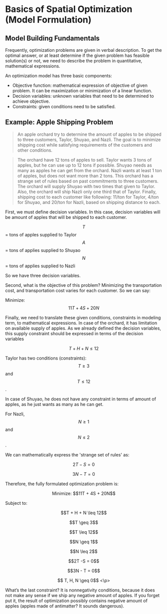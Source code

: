 # Basics of Spatial Optimization (Model Formulation) 

## Model Building Fundamentals

Frequently, optimization problems are given in verbal description. To get the optimal answer, or at least determine if the given problem has feasible solution(s) or not, we need to describe the problem in quantitative, mathematical expressions.
An optimization model has three basic components:

* Objective function: mathematical expression of objective of given problem. It can be maximization or minimization of a linear function.
* Decision variables: unknown variables that need to be determined to achieve objective.
* Constraints: given conditions need to be satisfied.

## Example: Apple Shipping Problem

> An apple orchard try to determine the amount of apples to be shipped to three customers, Taylor, Shuyao, and Nazli. The goal is to minimize shipping cost while satisfying requirements of the customers and other conditions.> The orchard have 12 tons of apples to sell. Taylor wants 3 tons of apples, but he can use up to 12 tons if possible. Shuyao needs as many as apples he can get from the orchard. Nazli wants at least 1 ton of apples, but does not want more than 2 tons. This orchard has a strange set of rules based on past commitments to three customers. The orchard will supply Shuyao with two times that given to Taylor. Also, the orchard will ship Nazli only one third that of Taylor. Finally, shipping cost to each customer like following: 11/ton for Taylor, 4/ton for Shuyao, and 20/ton for Nazli, based on shipping distance to each.

First, we must define decision variables. In this case, decision variables will be amount of apples that will be shipped to each customer.

$$T$$ = tons of apples supplied to Taylor 
$$A$$ = tons of applies supplied to Shuyao 
$$N$$ = tons of applies supplied to Nazli

So we have three decision variables.
Second, what is the objective of this problem? Minimizing the transportation cost, and transportation cost varies for each customer. So we can say:

Minimize: $$11T + 4S + 20N$$

Finally, we need to translate these given conditions, constraints in modeling term, to mathematical expressions. In case of the orchard, it has limitation on available supply of apples. As we already defined the decision variables, this supply constraint should be expressed in terms of the decision variables

$$T + H + N \leq 12$$

Taylor has two conditions (constraints): $$T \geq 3$$ and $$T \leq 12$$.

In case of Shuyao, he does not have any constraint in terms of amount of apples, as he just wants as many as he can get.For Nazli, $$N \geq 1$$ and $$N \leq 2$$.

We can mathematically express the 'strange set of rules' as:

$$2T -S = 0$$

$$3N - T = 0$$

Therefore, the fully formulated optimization problem is:
<p style="text-align: center;">
Minimize: $$11T + 4S + 20N$$
</p>
Subject to:
<p style="text-align: center;">
$$T + H + N \leq 12$$
<p style="text-align: center;">
$$T \geq 3$$
<p style="text-align: center;">
$$T \leq 12$$
<p style="text-align: center;">
$$N \geq 1$$
<p style="text-align: center;">
$$N \leq 2$$
<p style="text-align: center;">
$$2T -S = 0$$
<p style="text-align: center;">
$$3N - T = 0$$
<p style="text-align: center;">
$$ T, H, N \geq 0$$
<\p>

What’s the last constraint? It is nonnegativity conditions, because it does not make any sense if we ship any negative amount of apples. If you forget put it, the result of optimization possibly contains negative amount of apples (apples made of antimatter? It sounds dangerous).
